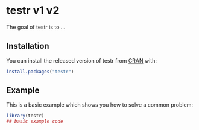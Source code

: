 
# testr v1 v2

<!-- badges: start -->
<!-- badges: end -->

The goal of testr is to ...

## Installation

You can install the released version of testr from [CRAN](https://CRAN.R-project.org) with:

``` r
install.packages("testr")
```

## Example

This is a basic example which shows you how to solve a common problem:

``` r
library(testr)
## basic example code
```

